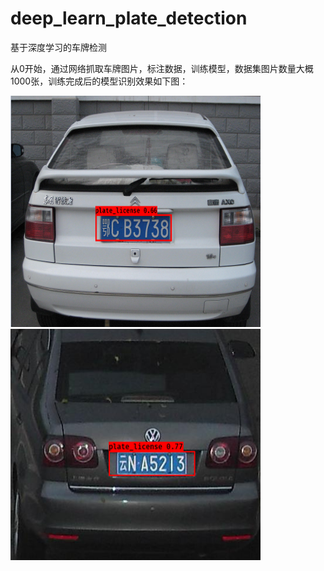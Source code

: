 # deep_learn_plate_detection
基于深度学习的车牌检测  

从0开始，通过网络抓取车牌图片，标注数据，训练模型，数据集图片数量大概1000张，训练完成后的模型识别效果如下图：  


<img src="https://github.com/fivexxxxx/deep_learn_plate_detection/blob/master/images/YOLOv3-plate01.png" width="400" height="370">    

<img src="https://github.com/fivexxxxx/deep_learn_plate_detection/blob/master/images/YOLOv3-plate02.png" width="400" height="370"> 

